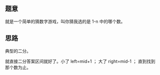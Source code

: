 ## 题意
   就是一个简单的猜数字游戏，叫你猜我选的是 1-n 中的哪个数。
   
## 思路
   典型的二分。
   
   就直接二分答案区间就好了。小了 left=mid+1 ； 大了 right=mid-1 ； 直到找到那个数为止。
